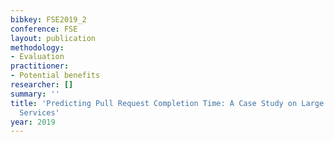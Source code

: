 ```yaml
---
bibkey: FSE2019_2
conference: FSE
layout: publication
methodology:
- Evaluation
practitioner:
- Potential benefits
researcher: []
summary: ''
title: 'Predicting Pull Request Completion Time: A Case Study on Large Scale Cloud
  Services'
year: 2019
---
```

